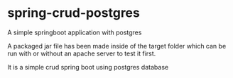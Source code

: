 # spring-crud-postgres
A simple springboot application with postgres

A packaged jar file has been made inside of the target folder which can be run with or without an apache server to test it first.

It is a simple crud spring boot using postgres database
